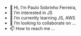 - 👋 Hi, I’m Paulo Sobrinho Ferreira, 
- 👀 I’m interested in JS
- 🌱 I’m currently learning JS, AWS 
- 💞️ I’m looking to collaborate on ...
- 📫 How to reach me ...

<!---
daasc/daasc is a ✨ special ✨ repository because its `README.md` (this file) appears on your GitHub profile.
You can click the Preview link to take a look at your changes.
--->
